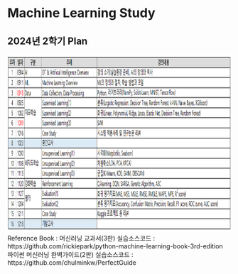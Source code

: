 # Machine Learning Study

## 2024년 2학기 Plan<br>


<img width ='800' height = '400' src = 'https://github.com/YangGuiBee/ML/blob/main/TextBook-01/images/plan.PNG'>
<!--
01(09-02 ~ 09-06) OT & Artificial Intelligence Overview : 강의 소개(실습환경 준비), AI의 정의와 역사<br>
02(09-09 ~ 09-13) Machine Learning Overview : ML의 정의와 절차, 학습 방법과 모델<br>
03(09-16 ~ 09-20) Data Collection, Data Processing : Python, 라이브러리(NumPy, Scikit-Learn, MNIST, TensorFlow...)<br>
04(09-23 ~ 09-27) Supervised Learning(1) : 분류(Logistic Regression, Decision Tree, Random Forest, k-NN, Naive Bayes, XGBoost)<br>
05(09-30 ~ 10-04) Supervised Learning(2) : 회귀(Linear, Polynomial, Ridge, Lasso, Elastic Net, Decision Tree, Random Forest)<br>
06(10-07 ~ 10-11) Supervised Learning(3) : SVM(SVC, SVR)<br>
07(10-14 ~ 10-18) Case Study : 시스템 적용사례 및 연구논문 리뷰<br>
08(10-21 ~ 10-25) 중간고사<br>	
09(10-28 ~ 11-01) Unsupervised Learning(1) : 시각화(Matplotlib, Seaborn)<br>
10(11-04 ~ 11-08) Unsupervised Learning(2) : 차원축소(LDA, PCA, KPCA...)<br>
11(11-11 ~ 11-15) Unsupervised Learning(3) : 군집화(K-Means, Hierarchical, KDE, GMM, DBSCAN)<br>
12(11-18 ~ 11-22) Reinforcement Learning : Q-learning, DQN, SARSA, Genetic Algorithm, A3C<br>
13(11-25 ~ 11-29) Evaluation(1) : 회귀 평가지표(MAE, MSE, MSLE, RMSE, RMSLE, MAPE, MPE, R2 score)<br>
14(12-02 ~ 12-06) Evaluation(2) : 분류 평가지표(Accurancy, Confusion Matrix, Precision, Recall, F1 score, ROC curve, AUC score)<br>
15(12-09 ~ 12-13) Case Study : Kaggle 프로젝트 등 리뷰<br>
16(12-16 ~ 12-20) 기말고사<br>
-->
Reference Book : 
머신러닝 교과서(3판) 실습소스코드 : https://github.com/rickiepark/python-machine-learning-book-3rd-edition
<br>
파이썬 머신러닝 완벽가이드(2판) 실습소스코드 : https://github.com/chulminkw/PerfectGuide
